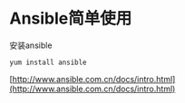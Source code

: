 # Ansible简单使用

安装ansible

```
yum install ansible
```

[http://www.ansible.com.cn/docs/intro.html](http://www.ansible.com.cn/docs/intro.html)

